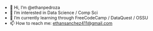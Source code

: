 - 👋 Hi, I’m @ethanpedroza
- 👀 I’m interested in Data Science / Comp Sci
- 🌱 I’m currently learning through FreeCodeCamp / DataQuest / OSSU
- 📫 How to reach me: ethansanchez411@gmail.com

<!---
ethanpedroza/ethanpedroza is a ✨ special ✨ repository because its `README.md` (this file) appears on your GitHub profile.
You can click the Preview link to take a look at your changes.
--->
